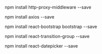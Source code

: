 npm install http-proxy-middleware --save <br/>

npm install axios --save  

npm install react-bootstrap bootstrap --save  

npm install react-transition-group --save  

npm install react-datepicker --save  

